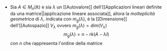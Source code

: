 - Sia $A \in M_{n}(\mathbb{R})$ e sia $\lambda$ un [[Autovalore]] dell'[[Applicazioni lineari definite da una matrice||applicazione lineare associata]], allora la _molteplicità geometrica_ di $\lambda$, indicata con $m_{g}(\lambda)$, è la [[Dimensione]] dell'[[Autospazio]] $V_{\lambda}$ ovvero $m_{g}(\lambda)=dim(V_{\lambda})$ $$m_{g}(\lambda)=n-rk(A-\lambda I)$$con $n$ che rappresenta l'ordine della matrice 